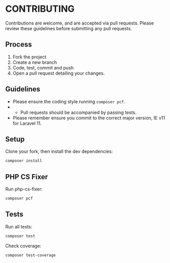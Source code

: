 # CONTRIBUTING

Contributions are welcome, and are accepted via pull requests.
Please review these guidelines before submitting any pull requests.

## Process

1. Fork the project
1. Create a new branch
1. Code, test, commit and push
1. Open a pull request detailing your changes.

## Guidelines

* Please ensure the coding style running `composer pcf`.
* * Pull requests should be accompanied by passing tests.
* Please remember ensure you commit to the correct major version, IE v11 for Laravel 11.

## Setup

Clone your fork, then install the dev dependencies:
```bash
composer install
```
## PHP CS Fixer

Run php-cs-fixer:
```bash
composer pcf
```
## Tests

Run all tests:
```bash
composer test
```

Check coverage:
```bash
composer test-coverage
```

